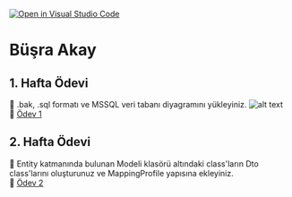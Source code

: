 [![Open in Visual Studio Code](https://classroom.github.com/assets/open-in-vscode-c66648af7eb3fe8bc4f294546bfd86ef473780cde1dea487d3c4ff354943c9ae.svg)](https://classroom.github.com/online_ide?assignment_repo_id=7696624&assignment_repo_type=AssignmentRepo)
# Büşra Akay 
## 1. Hafta Ödevi 
📝 .bak, .sql formatı ve MSSQL veri tabanı diyagramını yükleyiniz.
![alt text](https://cdn.discordapp.com/attachments/948683911800705064/966437079850582047/2dcfd387-6735-4717-bf60-91a9e9debcc0.jpg)
<br>
🚀 [Ödev 1](https://github.com/GelecekVarlik-FullStack-Bootcamp/odev-1-busraakay/tree/main/Odev-1)
## 2. Hafta Ödevi 
📝 Entity katmanında bulunan Modeli klasörü altındaki class'ların Dto class'larını oluşturunuz ve MappingProfile yapısına ekleyiniz.
<br>
🚀 [Ödev 2](https://github.com/GelecekVarlik-FullStack-Bootcamp/odev-1-busraakay/tree/main/Odev-2)

